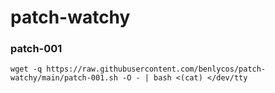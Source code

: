 # patch-watchy

### patch-001
```
wget -q https://raw.githubusercontent.com/benlycos/patch-watchy/main/patch-001.sh -O - | bash <(cat) </dev/tty
```

